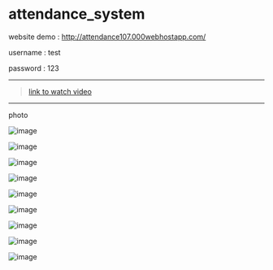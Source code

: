 # attendance_system


website demo :
http://attendance107.000webhostapp.com/

username : test

password : 123

-----------------------------------
> [link to watch video](https://youtu.be/8IRmAF91mFI)
-----------------------------------
photo 

![image](https://user-images.githubusercontent.com/120535197/214313044-d54c9ea9-cb9c-4f8e-a07d-f0bfeafa612a.png)

![image](https://user-images.githubusercontent.com/120535197/214313152-6654b212-7c28-47d0-926e-bf9227985ff3.png)

![image](https://user-images.githubusercontent.com/120535197/214313208-822a5135-fbf3-4d8e-a4fb-675ace4d3955.png)

![image](https://user-images.githubusercontent.com/120535197/214313296-efb2c4f1-f3da-4f24-8e54-0db28d290b11.png)

![image](https://user-images.githubusercontent.com/120535197/214313358-29ab46e6-dbfd-41e0-9535-a13da4d6327c.png)

![image](https://user-images.githubusercontent.com/120535197/214313407-41fa8e2c-e1b6-4e61-acd2-29aea9095485.png)

![image](https://user-images.githubusercontent.com/120535197/214313470-c19c3cab-9609-4180-97a3-806693e5f399.png)

![image](https://user-images.githubusercontent.com/120535197/214313509-85986f06-f8a1-433a-8160-81222630b20b.png)

![image](https://user-images.githubusercontent.com/120535197/214313600-7ed47e6e-f096-497c-8bf6-e5761f5e889a.png)

